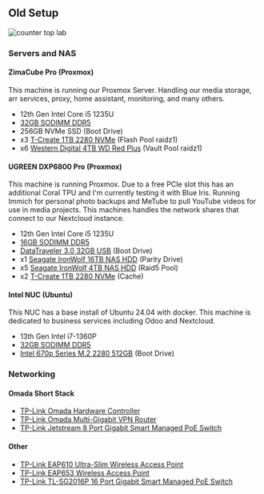 ## Old Setup

![counter top lab](https://github.com/TechHutTV/homelab/blob/main/storage/homelab.png)

### Servers and NAS
#### ZimaCube Pro (Proxmox)
This machine is running our Proxmox Server. Handling our media storage, arr services, proxy, home assistant, monitoring, and many others.
* 12th Gen Intel Core i5 1235U
* [32GB SODIMM DDR5](https://amzn.to/3Um77VB)
* 256GB NVMe SSD (Boot Drive)
* x3 [T-Create 1TB 2280 NVMe](https://amzn.to/4dGvwMx) (Flash Pool raidz1)
* x6 [Western Digital 4TB WD Red Plus](https://amzn.to/4gCpv6d) (Vault Pool raidz1)

#### UGREEN DXP6800 Pro (Proxmox)
This machine is running Proxmox. Due to a free PCIe slot this has an additional Coral TPU and I'm currently testing it with Blue Iris. Running Immich for personal photo backups and MeTube to pull YouTube videos for use in media projects. This machines handles the network shares that connect to our Nextcloud instance.
* 12th Gen Intel Core i5 1235U
* [16GB SODIMM DDR5](https://amzn.to/3YqeZ9A)
* [DataTraveler 3.0 32GB USB](https://amzn.to/4fovZUR) (Boot Drive)
* x1 [Seagate IronWolf 16TB NAS HDD](https://amzn.to/4eNPXYv) (Parity Drive)
* x5 [Seagate IronWolf 4TB NAS HDD](https://amzn.to/3Y6eyT7) (Raid5 Pool)
* x2 [T-Create 1TB 2280 NVMe](https://amzn.to/4dGvwMx) (Cache)

#### Intel NUC (Ubuntu)
This NUC has a base install of Ubuntu 24.04 with docker. This machine is dedicated to business services including Odoo and Nextcloud.
* 13th Gen Intel i7-1360P
* [32GB SODIMM DDR5](https://amzn.to/3Um77VB)
* [Intel 670p Series M.2 2280 512GB](https://amzn.to/40fOiHn) (Boot Drive)

### Networking
#### Omada Short Stack
* [TP-Link Omada Hardware Controller](https://amzn.to/48vW6H1)
* [TP-Link Omada Multi-Gigabit VPN Router](https://amzn.to/4hmvgoD)
* [TP-Link Jetstream 8 Port Gigabit Smart Managed PoE Switch](https://amzn.to/4hxKqI2)

#### Other
* [TP-Link EAP610 Ultra-Slim Wireless Access Point](https://amzn.to/4e2clNc)
* [TP-Link EAP653 Wireless Access Point](https://amzn.to/48pY8IT)
* [TP-Link TL-SG2016P 16 Port Gigabit Smart Managed PoE Switch](https://amzn.to/3BYq5uV)
